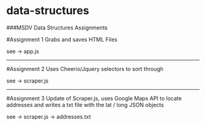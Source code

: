 # data-structures
###MSDV Data Structures Assignments

#Assignment 1
Grabs and saves HTML Files

see -> app.js

___

#Assignment 2
Uses Cheerio/Jquery selectors to sort through 

see -> scraper.js

___

#Assignment 3
Update of Scraper.js, uses Google Maps API to locate addresses and writes a txt file with the lat / long JSON objects

see -> scraper.js
    -> addresses.txt
